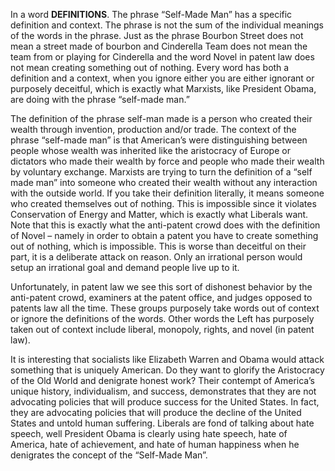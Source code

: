 
In a word **DEFINITIONS**. The phrase “Self-Made Man” has a specific definition and context. The phrase is not the sum of the individual meanings of the words in the phrase. Just as the phrase Bourbon Street does not mean a street made of bourbon and Cinderella Team does not mean the team from or playing for Cinderella and the word Novel in patent law does not mean creating something out of nothing. Every word has both a definition and a context, when you ignore either you are either ignorant or purposely deceitful, which is exactly what Marxists, like President Obama, are doing with the phrase “self-made man.”

The definition of the phrase self-man made is a person who created their wealth through invention, production and/or trade. The context of the phrase “self-made man” is that American’s were distinguishing between people whose wealth was inherited like the aristocracy of Europe or dictators who made their wealth by force and people who made their wealth by voluntary exchange. Marxists are trying to turn the definition of a “self made man” into someone who created their wealth without any interaction with the outside world. If you take their definition literally, it means someone who created themselves out of nothing. This is impossible since it violates Conservation of Energy and Matter, which is exactly what Liberals want. Note that this is exactly what the anti-patent crowd does with the definition of Novel – namely in order to obtain a patent you have to create something out of nothing, which is impossible. This is worse than deceitful on their part, it is a deliberate attack on reason. Only an irrational person would setup an irrational goal and demand people live up to it.

Unfortunately, in patent law we see this sort of dishonest behavior by the anti-patent crowd, examiners at the patent office, and judges opposed to patents law all the time. These groups purposely take words out of context or ignore the definitions of the words. Other words the Left has purposely taken out of context include liberal, monopoly, rights, and novel (in patent law).

It is interesting that socialists like Elizabeth Warren and Obama would attack something that is uniquely American. Do they want to glorify the Aristocracy of the Old World and denigrate honest work? Their contempt of America’s unique history, individualism, and success, demonstrates that they are not advocating policies that will produce success for the United States. In fact, they are advocating policies that will produce the decline of the United States and untold human suffering. Liberals are fond of talking about hate speech, well President Obama is clearly using hate speech, hate of America, hate of achievement, and hate of human happiness when he denigrates the concept of the “Self-Made Man”.